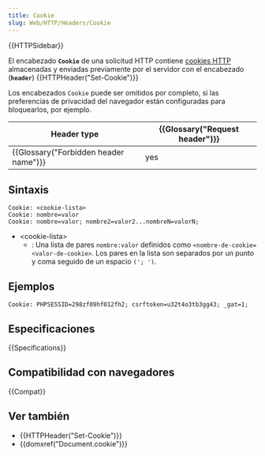 ```yaml
---
title: Cookie
slug: Web/HTTP/Headers/Cookie
---
```


{{HTTPSidebar}}

El encabezado **`Cookie`** de una solicitud HTTP contiene [cookies HTTP](/es/docs/Web/HTTP/Cookies) almacenadas y enviadas previamente por el servidor con el encabezado (**`header`**) {{HTTPHeader("Set-Cookie")}}

Los encabezados `Cookie` puede ser omitidos por completo, si las preferencias de privacidad del navegador están configuradas para bloquearlos, por ejemplo.

| Header type                                      | {{Glossary("Request header")}} |
| ------------------------------------------------ | ---------------------------------------- |
| {{Glossary("Forbidden header name")}} | yes                                      |

## Sintaxis

```
Cookie: <cookie-lista>
Cookie: nombre=valor
Cookie: nombre=valor; nombre2=valor2...nombreN=valorN;
```

- \<cookie-lista>
  - : Una lista de pares `nombre:valor` definidos como `<nombre-de-cookie=<valor-de-cookie>`. Los pares en la lista son separados por un punto y coma seguido de un espacio `('; ')`.

## Ejemplos

```
Cookie: PHPSESSID=298zf09hf012fh2; csrftoken=u32t4o3tb3gg43; _gat=1;
```

## Especificaciones

{{Specifications}}

## Compatibilidad con navegadores

{{Compat}}

## Ver también

- {{HTTPHeader("Set-Cookie")}}
- {{domxref("Document.cookie")}}
